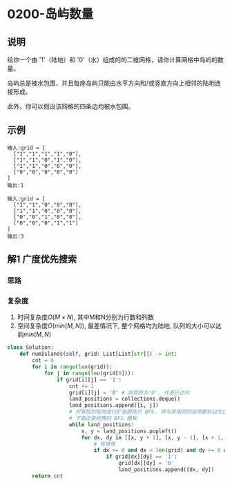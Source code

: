# 0200-岛屿数量

## 说明

给你一个由 '1'（陆地）和 '0'（水）组成的的二维网格，请你计算网格中岛屿的数量。

岛屿总是被水包围，并且每座岛屿只能由水平方向和/或竖直方向上相邻的陆地连接形成。

此外，你可以假设该网格的四条边均被水包围。

## 示例
```
输入:grid = [
  ["1","1","1","1","0"],
  ["1","1","0","1","0"],
  ["1","1","0","0","0"],
  ["0","0","0","0","0"]
]
输出:1

输入:grid = [
  ["1","1","0","0","0"],
  ["1","1","0","0","0"],
  ["0","0","1","0","0"],
  ["0","0","0","1","1"]
]
输出:3
```

## 解1 广度优先搜索

### 思路

### 复杂度
1. 时间复杂度$O(M \times N)$, 其中M和N分别为行数和列数
2. 空间复杂度$O(min(M, N))$, 最差情况下, 整个网格均为陆地, 队列的大小可以达到$min(M,N)$

```python
class Solution:
    def numIslands(self, grid: List[List[str]]) -> int:
        cnt = 0
        for i in range(len(grid)):
            for j in range(len(grid[0])):
                if grid[i][j] == '1':
                    cnt += 1
                    grid[i][j] = '0' # 将其转为'0', 代表已访问
                    land_positions = collections.deque()
                    land_positions.append([i, j])
                    # 对发现的陆地进行扩张即执行 BFS, 将与其相邻的陆地都标记为已访问
                    # 下面还是经典的 BFS 模板
                    while land_positions:
                        x, y = land_positions.popleft()
                        for dx, dy in [[x, y + 1], [x, y - 1], [x + 1, y], [x - 1, y]]:
                            # 有效性
                            if dx >= 0 and dx < len(grid) and dy >= 0 and dy < len(grid[0]):
                                if grid[dx][dy] == '1':
                                    grid[dx][dy] = '0'
                                    land_positions.append([dx, dy])
        return cnt
```